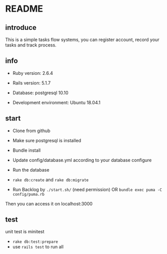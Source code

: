 # README

## introduce

This is a simple tasks flow systems, you can register account, record your tasks and track process.

## info

* Ruby version:  2.6.4

* Rails version:  5.1.7

* Database:  postgresql 10.10

* Development environment:  Ubuntu 18.04.1

## start

* Clone from github

* Make sure postgresql is installed

* Bundle install

* Update config/database.yml according to your database configure

* Run the database

* `rake db:create` and `rake db:migrate` 

* Run Backlog by `./start.sh/` (need permission) OR `bundle exec puma -C config/puma.rb`

Then you can access it on localhost:3000 

## test

unit test is minitest

* `rake db:test:prepare`
* use `rails test` to run all
